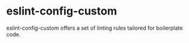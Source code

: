 # eslint-config-custom

eslint-config-custom offers a set of linting rules tailored for boilerplate code.
